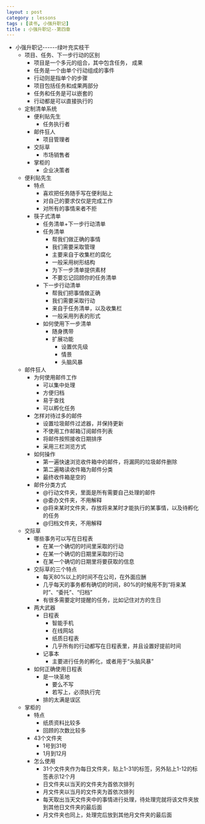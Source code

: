 ```yaml
---
layout : post
category : lessons
tags : [读书, 小强升职记]
title : 小强升职记--第四章
---
```


<div><ul>
	<li><div>小强升职记------绿叶充实枝干</div>
		<ul>
	<li><div>项目、任务、下一步行动的区别</div>
		<ul>
	<li><div>项目是一个多元的组合，其中包含任务， 成果</div></li>
	<li><div>任务是一个由单个行动组成的事件</div></li>
	<li><div>行动则是指单个的步骤</div></li>
	<li><div>项目包括任务和成果两部分</div></li>
	<li><div>任务和任务是可以嵌套的</div></li>
	<li><div>行动都是可以直接执行的</div></li></ul></li>
	<li><div>定制清单系统</div>
		<ul>
	<li><div>便利贴先生</div>
		<ul>
	<li><div>任务执行者</div></li></ul></li>
	<li><div>邮件狂人</div>
		<ul>
	<li><div>项目管理者</div></li></ul></li>
	<li><div>交际草</div>
		<ul>
	<li><div>市场销售者</div></li></ul></li>
	<li><div>掌柜的</div>
		<ul>
	<li><div>企业决策者</div></li></ul></li></ul></li>
	<li><div>便利贴先生</div>
		<ul>
	<li><div>特点</div>
		<ul>
	<li><div>喜欢把任务随手写在便利贴上</div></li>
	<li><div>对自己的要求仅仅是完成工作</div></li>
	<li><div>对所有的事情来者不拒</div></li></ul></li>
	<li><div>筷子式清单</div>
		<ul>
	<li><div>任务清单+下一步行动清单</div></li>
	<li><div>任务清单</div>
		<ul>
	<li><div>帮我们做正确的事情</div></li>
	<li><div>我们需要采取管理</div></li>
	<li><div>主要来自于收集栏的腐化</div></li>
	<li><div>一般采用树形结构</div></li>
	<li><div>为下一步清单提供素材</div></li>
	<li><div>不要忘记回顾你的任务清单</div></li></ul></li>
	<li><div>下一步行动清单</div>
		<ul>
	<li><div>帮我们把事情做正确</div></li>
	<li><div>我们需要采取行动</div></li>
	<li><div>来自于任务清单，以及收集栏</div></li>
	<li><div>一般采用列表的形式</div></li></ul></li>
	<li><div>如何使用下一步清单</div>
		<ul>
	<li><div>随身携带</div></li>
	<li><div>扩展功能</div>
		<ul>
	<li><div>设置优先级</div></li>
	<li><div>情景</div></li>
	<li><div>头脑风暴</div></li></ul></li></ul></li></ul></li></ul></li>
	<li><div>邮件狂人</div>
		<ul>
	<li><div>为何使用邮件工作</div>
		<ul>
	<li><div>可以集中处理</div></li>
	<li><div>方便归档</div></li>
	<li><div>易于查找</div></li>
	<li><div>可以孵化任务</div></li></ul></li>
	<li><div>怎样对待过多的邮件</div>
		<ul>
	<li><div>设置垃圾邮件过滤器，并保持更新</div></li>
	<li><div>不使用工作邮箱订阅邮件列表</div></li>
	<li><div>将邮件按照接收日期排序</div></li>
	<li><div>采用三栏浏览方式</div></li></ul></li>
	<li><div>如何操作</div>
		<ul>
	<li><div>第一遍快速浏览收件箱中的邮件，将漏网的垃圾邮件删除</div></li>
	<li><div>第二遍略读收件箱为邮件分类</div></li>
	<li><div>最终收件箱是空的</div></li></ul></li>
	<li><div>邮件分类方式</div>
		<ul>
	<li><div>@行动文件夹，里面是所有需要自己处理的邮件</div></li>
	<li><div>@委办文件夹，不用解释</div></li>
	<li><div>@将来某时文件夹，存放将来某时才能执行的某事情，以及待孵化的任务</div></li>
	<li><div>@归档文件夹，不用解释</div></li></ul></li></ul></li>
	<li><div>交际草</div>
		<ul>
	<li><div>哪些事务可以写在日程表</div>
		<ul>
	<li><div>在某一个确切的时间里采取的行动</div></li>
	<li><div>在某一个确切的日期里采取的行动</div></li>
	<li><div>在某一个确切的日期里将要获取的信息</div></li></ul></li>
	<li><div>交际草的三个特点</div>
		<ul>
	<li><div>每天80%以上的时间不在公司，在外面应酬</div></li>
	<li><div>几乎每天的事务都有确切的时间，80%的时候用不到“将来某时”、“委托”、“归档”</div></li>
	<li><div>有很多需要定时提醒的任务，比如记住对方的生日</div></li></ul></li>
	<li><div>两大武器</div>
		<ul>
	<li><div>日程表</div>
		<ul>
	<li><div>智能手机</div></li>
	<li><div>在线网站</div></li>
	<li><div>纸质日程表</div></li>
	<li><div>几乎所有的行动都写在日程表里，并且设置好提前时间</div></li></ul></li>
	<li><div>记事本</div>
		<ul>
	<li><div>主要进行任务的孵化，或者用于“头脑风暴”</div></li></ul></li></ul></li>
	<li><div>如何正确使用日程表</div>
		<ul>
	<li><div>是一块圣地</div>
		<ul>
	<li><div>要么不写</div></li>
	<li><div>若写上，必须执行完</div></li></ul></li>
	<li><div>排的太满是误区</div></li></ul></li></ul></li>
	<li><div>掌柜的</div>
		<ul>
	<li><div>特点</div>
		<ul>
	<li><div>纸质资料比较多</div></li>
	<li><div>回顾的次数比较多</div></li></ul></li>
	<li><div>43个文件夹</div>
		<ul>
	<li><div>1号到31号</div></li>
	<li><div>1月到12月</div></li></ul></li>
	<li><div>怎么使用</div>
		<ul>
	<li><div>31个文件夹作为每日文件夹，贴上1-31的标签，另外贴上1-12的标签表示12个月</div></li>
	<li><div>日文件夹以当天的文件夹为首依次排列</div></li>
	<li><div>月文件夹以当月的文件夹为首依次排列</div></li>
	<li><div>每天取出当天文件夹中的事情进行处理，待处理完就将该文件夹放到其他日文件夹的最后面</div></li>
	<li><div>月文件夹也同上，处理完后放到其他月文件夹的最后面</div></li></ul></li></ul></li></ul></li></ul></div>